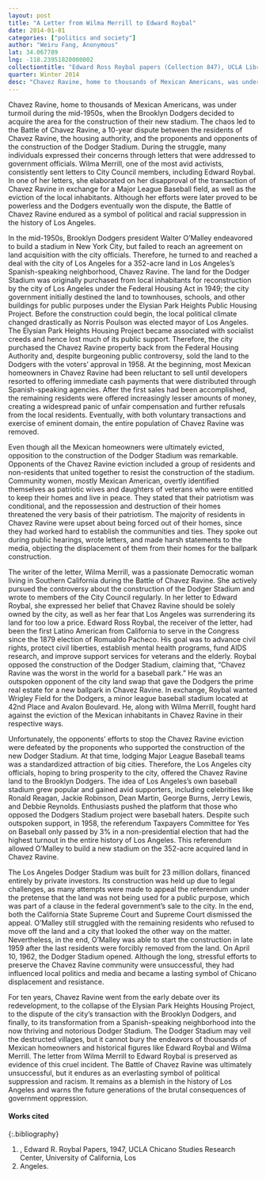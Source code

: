 ```yaml
---
layout: post
title: "A Letter from Wilma Merrill to Edward Roybal"
date: 2014-01-01
categories: ["politics and society"]
author: "Weiru Fang, Anonymous"
lat: 34.067789
lng: -118.23951820000002
collectiontitle: "Edward Ross Roybal papers (Collection 847), UCLA Library Special Collections"
quarter: Winter 2014
desc: "Chavez Ravine, home to thousands of Mexican Americans, was under turmoil during the mid-1950s, when the Brooklyn Dodgers decided to acquire the area for the construction of their new stadium. The chaos led to the Battle of Chavez Ravine, a 10-year dispute between the residents of Chavez Ravine, the housing authority, and the proponents and opponents of the construction of the Dodger Stadium. During the struggle, many individuals expressed their concerns through letters that were addressed to government officials. Wilma Merrill, one of the most avid activists, consistently sent letters to City Council members, including Edward Roybal. In one of her letters, she elaborated on her disapproval of the transaction of Chavez Ravine in exchange for a Major League Baseball field, as well as the eviction of the local inhabitants. Although her efforts were later proved to be powerless and the Dodgers eventually won the dispute, the Battle of Chavez Ravine endured as a symbol of political and racial suppression in the history of Los Angeles."
---
```

Chavez Ravine, home to thousands of Mexican Americans, was under turmoil during the mid-1950s, when the Brooklyn Dodgers decided to acquire the area for the construction of their new stadium. The chaos led to the Battle of Chavez Ravine, a 10-year dispute between the residents of Chavez Ravine, the housing authority, and the proponents and opponents of the construction of the Dodger Stadium. During the struggle, many individuals expressed their concerns through letters that were addressed to government officials. Wilma Merrill, one of the most avid activists, consistently sent letters to City Council members, including Edward Roybal. In one of her letters, she elaborated on her disapproval of the transaction of Chavez Ravine in exchange for a Major League Baseball field, as well as the eviction of the local inhabitants. Although her efforts were later proved to be powerless and the Dodgers eventually won the dispute, the Battle of Chavez Ravine endured as a symbol of political and racial suppression in the history of Los Angeles.

In the mid-1950s, Brooklyn Dodgers president Walter O’Malley endeavored to build a stadium in New York City, but failed to reach an agreement on land acquisition with the city officials. Therefore, he turned to and reached a deal with the city of Los Angeles for a 352-acre land in Los Angeles’s Spanish-speaking neighborhood, Chavez Ravine. The land for the Dodger Stadium was originally purchased from local inhabitants for reconstruction by the city of Los Angeles under the Federal Housing Act in 1949; the city government initially destined the land to townhouses, schools, and other buildings for public purposes under the Elysian Park Heights Public Housing Project. Before the construction could begin, the local political climate changed drastically as Norris Poulson was elected mayor of Los Angeles. The Elysian Park Heights Housing Project became associated with socialist creeds and hence lost much of its public support. Therefore, the city purchased the Chavez Ravine property back from the Federal Housing Authority and, despite burgeoning public controversy, sold the land to the Dodgers with the voters’ approval in 1958. At the beginning, most Mexican homeowners in Chavez Ravine had been reluctant to sell until developers resorted to offering immediate cash payments that were distributed through Spanish-speaking agencies. After the first sales had been accomplished, the remaining residents were offered increasingly lesser amounts of money, creating a widespread panic of unfair compensation and further refusals from the local residents. Eventually, with both voluntary transactions and exercise of eminent domain, the entire population of Chavez Ravine was removed.

Even though all the Mexican homeowners were ultimately evicted, opposition to the construction of the Dodger Stadium was remarkable. Opponents of the Chavez Ravine eviction included a group of residents and non-residents that united together to resist the construction of the stadium. Community women, mostly Mexican American, overtly identified themselves as patriotic wives and daughters of veterans who were entitled to keep their homes and live in peace. They stated that their patriotism was conditional, and the repossession and destruction of their homes threatened the very basis of their patriotism. The majority of residents in Chavez Ravine were upset about being forced out of their homes, since they had worked hard to establish the communities and ties. They spoke out during public hearings, wrote letters, and made harsh statements to the media, objecting the displacement of them from their homes for the ballpark construction.

The writer of the letter, Wilma Merrill, was a passionate Democratic woman living in Southern California during the Battle of Chavez Ravine. She actively pursued the controversy about the construction of the Dodger Stadium and wrote to members of the City Council regularly. In her letter to Edward Roybal, she expressed her belief that Chavez Ravine should be solely owned by the city, as well as her fear that Los Angeles was surrendering its land for too low a price. Edward Ross Roybal, the receiver of the letter, had been the first Latino American from California to serve in the Congress since the 1879 election of Romualdo Pacheco. His goal was to advance civil rights, protect civil liberties, establish mental health programs, fund AIDS research, and improve support services for veterans and the elderly. Roybal opposed the construction of the Dodger Stadium, claiming that, “Chavez Ravine was the worst in the world for a baseball park.” He was an outspoken opponent of the city land swap that gave the Dodgers the prime real estate for a new ballpark in Chavez Ravine. In exchange, Roybal wanted Wrigley Field for the Dodgers, a minor league baseball stadium located at 42nd Place and Avalon Boulevard. He, along with Wilma Merrill, fought hard against the eviction of the Mexican inhabitants in Chavez Ravine in their respective ways.

Unfortunately, the opponents’ efforts to stop the Chavez Ravine eviction were defeated by the proponents who supported the construction of the new Dodger Stadium. At that time, lodging Major League Baseball teams was a standardized attraction of big cities. Therefore, the Los Angeles city officials, hoping to bring prosperity to the city, offered the Chavez Ravine land to the Brooklyn Dodgers. The idea of Los Angeles’s own baseball stadium grew popular and gained avid supporters, including celebrities like Ronald Reagan, Jackie Robinson, Dean Martin, George Burns, Jerry Lewis, and Debbie Reynolds. Enthusiasts pushed the platform that those who opposed the Dodgers Stadium project were baseball haters. Despite such outspoken support, in 1958, the referendum Taxpayers Committee for Yes on Baseball only passed by 3% in a non-presidential election that had the highest turnout in the entire history of Los Angeles. This referendum allowed O’Malley to build a new stadium on the 352-acre acquired land in Chavez Ravine.

The Los Angeles Dodger Stadium was built for 23 million dollars, financed entirely by private investors. Its construction was held up due to legal challenges, as many attempts were made to appeal the referendum under the pretense that the land was not being used for a public purpose, which was part of a clause in the federal government’s sale to the city. In the end, both the California State Supreme Court and Supreme Court dismissed the appeal. O’Malley still struggled with the remaining residents who refused to move off the land and a city that looked the other way on the matter. Nevertheless, in the end, O’Malley was able to start the construction in late 1959 after the last residents were forcibly removed from the land. On April 10, 1962, the Dodger Stadium opened. Although the long, stressful efforts to preserve the Chavez Ravine community were unsuccessful, they had influenced local politics and media and became a lasting symbol of Chicano displacement and resistance.

For ten years, Chavez Ravine went from the early debate over its redevelopment, to the collapse of the Elysian Park Heights Housing Project, to the dispute of the city’s transaction with the Brooklyn Dodgers, and finally, to its transformation from a Spanish-speaking neighborhood into the now thriving and notorious Dodger Stadium. The Dodger Stadium may veil the destructed villages, but it cannot bury the endeavors of thousands of Mexican homeowners and historical figures like Edward Roybal and Wilma Merrill. The letter from Wilma Merrill to Edward Roybal is preserved as evidence of this cruel incident. The Battle of Chavez Ravine was ultimately unsuccessful, but it endures as an everlasting symbol of political suppression and racism. It remains as a blemish in the history of Los Angeles and warns the future generations of the brutal consequences of government oppression.


#### Works cited

{:.bibliography}
1. , Edward R. Roybal Papers, 1947, UCLA Chicano Studies Research Center, University of California, Los
2. Angeles.
